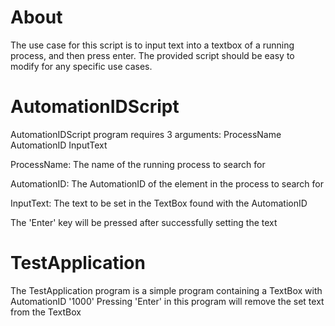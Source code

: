 # About

The use case for this script is to input text into a textbox of a running process, and then press enter.
The provided script should be easy to modify for any specific use cases.

# AutomationIDScript

AutomationIDScript program requires 3 arguments: ProcessName AutomationID InputText

ProcessName: The name of the running process to search for

AutomationID: The AutomationID of the element in the process to search for

InputText: The text to be set in the TextBox found with the AutomationID


The 'Enter' key will be pressed after successfully setting the text

# TestApplication 

The TestApplication program is a simple program containing a TextBox with AutomationID '1000'
Pressing 'Enter' in this program will remove the set text from the TextBox
